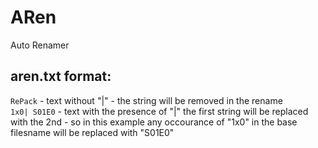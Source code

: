 # ARen

Auto Renamer

## aren.txt format:  
`RePack` - text without "|" - the string will be removed in the rename  
`1x0| S01E0` - text with the presence of "|" the first string will be replaced with the 2nd - so in this example any occourance of "1x0" in the base filesname will be replaced with "S01E0"
